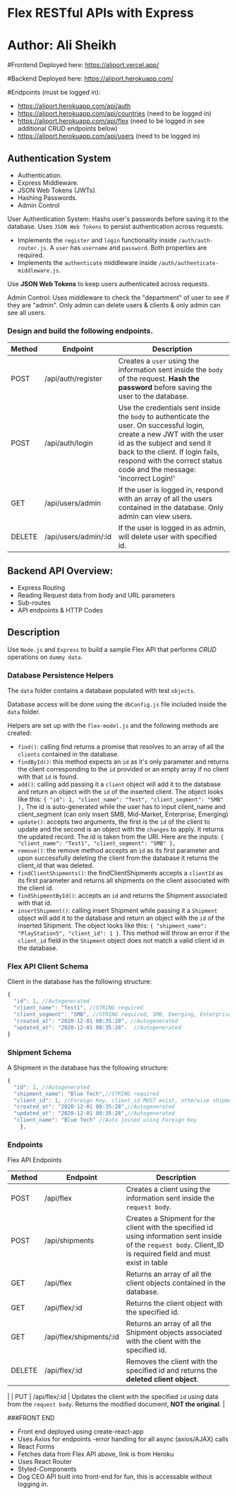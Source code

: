 # Flex RESTful APIs with Express
# Author: Ali Sheikh

#Frontend Deployed here: https://aliport.vercel.app/

#Backend Deployed here: https://aliport.herokuapp.com/

#Endpoints (must be logged in):
- https://aliport.herokuapp.com/api/auth
- https://aliport.herokuapp.com/api/countries (need to be logged in)
- https://aliport.herokuapp.com/api/flex      (need to be logged in see additional CRUD endpoints below)
- https://aliport.herokuapp.com/api/users     (need to be logged in)



## Authentication System
- Authentication.
- Express Middleware.
- JSON Web Tokens (JWTs).
- Hashing Passwords.
- Admin Control

User Authentication System: Hashs user's passwords before saving it to the database. Uses `JSON Web Tokens` to persist authentication across requests.

- Implements the `register` and `login` functionality inside `/auth/auth-router.js`. A `user` has `username` and `password`. Both properties are required.
- Implements the `authenticate` middleware inside `/auth/authenticate-middleware.js`.

Use **JSON Web Tokens** to keep users authenticated across requests.

Admin Control: Uses middleware to check the "department" of user to see if they are "admin". Only admin can delete users & clients & only admin can see all users.

### Design and build the following endpoints.

| Method | Endpoint      | Description                                                                                                                                                                                                                                                            |
| ------ | ------------- | ---------------------------------------------------------------------------------------------------------------------------------------------------------------------------------------------------------------------------------------------------------------------- |
| POST   | /api/auth/register | Creates a `user` using the information sent inside the `body` of the request. **Hash the password** before saving the user to the database.                                                                                                                            |
| POST   | /api/auth/login    | Use the credentials sent inside the `body` to authenticate the user. On successful login, create a new JWT with the user id as the subject and send it back to the client. If login fails, respond with the correct status code and the message: 'Incorrect Login!' |
| GET    | /api/users/admin    | If the user is logged in, respond with an array of all the users contained in the database. Only admin can view users.
| DELETE | /api/users/admin/:id    | If the user is logged in as admin, will delete user with specified id.

## Backend API Overview:

- Express Routing
- Reading Request data from body and URL parameters
- Sub-routes
- API endpoints & HTTP Codes
## Description

Use `Node.js` and `Express` to build a sample Flex API that performs _CRUD_ operations on `dummy data`.

### Database Persistence Helpers

The `data` folder contains a database populated with test `objects`.

Database access will be done using the `dbConfig.js` file included inside the `data` folder.

Helpers are set up with the `flex-model.js` and the following methods are created:

- `find()`: calling find returns a promise that resolves to an array of all the `clients` contained in the database.
- `findById()`: this method expects an `id` as it's only parameter and returns the client corresponding to the `id` provided or an empty array if no client with that `id` is found.
- `add()`: calling add passing it a `client` object will add it to the database and return an object with the `id` of the inserted client. The object looks like this:
    `{
        "id": 1,
        "client_name": "Test",
        "client_segment": "SMB"
    },` The id is auto-generated while the user has to input client_name and client_segment (can only insert SMB, Mid-Market, Enterprise, Emerging)
- `update()`: accepts two arguments, the first is the `id` of the client to update and the second is an object with the `changes` to apply. It returns the updated record. The id is taken from the URI. Here are the inputs:
        `{
            "client_name": "Test1",
            "client_segment": "SMB"
        },`
- `remove()`: the remove method accepts an `id` as its first parameter and upon successfully deleting the client from the database it returns the client_id that was deleted.
- `findClientShipments()`: the findClientShipments accepts a `clientId` as its first parameter and returns all shipments on the client associated with the client id.
- `findShipmentById()`: accepts an `id` and returns the Shipment associated with that id.
- `insertShipment()`: calling insert Shipment while passing it a `Shipment` object will add it to the database and return an object with the `id` of the inserted Shipment. The object looks like this:
`{
    "shipment_name": "PlayStation5",
    "client_id": 1
}`. This method will throw an error if the `client_id` field in the `Shipment` object does not match a valid client id in the database.


### Flex API Client Schema

Client in the database has the following structure:

```js
{
  "id": 1, //Autogenerated
  "client_name": "Test1", //STRING required
  "client_segment": "SMB", //STRING required, SMB, Emerging, Enterprise or Mid-Market ONLY
  "created_at": "2020-12-01 08:35:28", //Autogenerated
  "updated_at": "2020-12-01 08:35:28".  //Autogenerated
}
```

### Shipment Schema

A Shipment in the database has the following structure:

```js
{
  "id": 1, //Autogenerated
  "shipment_name": "Blue Tech",//STRING required
  "client_id": 1, //Foreign Key, client_id MUST exist, otherwise shipment will not get created
  "created_at": "2020-12-01 08:35:28",//Autogenerated
  "updated_at": "2020-12-01 08:35:28",//Autogenerated
  "client_name": "Blue Tech" //Auto joined using Foreign Key
    },
```
### Endpoints

Flex API Endpoints

| Method | Endpoint                | Description                                                                                                                                                                 |
| ------ | ----------------------- | --------------------------------------------------------------------------------------------------------------------------------------------------------------------------- |
| POST   | /api/flex              | Creates a client using the information sent inside the `request body`.                                                                                                        |
| POST   | /api/shipments | Creates a Shipment for the client with the specified id using information sent inside of the `request body`. Client_ID is required field and must exist in table                                                                                                                 |
| GET    | /api/flex              | Returns an array of all the client objects contained in the database.                                                                                                         |
| GET    | /api/flex/:id          | Returns the client object with the specified id.                                                                                                                              |
| GET    | /api/flex/shipments/:id | Returns an array of all the Shipment objects associated with the client with the specified id.                                                                                 |
| DELETE | /api/flex/:id          | Removes the client with the specified id and returns the **deleted client object**.
 |
| PUT    | /api/flex/:id          | Updates the client with the specified `id` using data from the `request body`. Returns the modified document, **NOT the original**.                                           |


###FRONT END
- Front end deployed using create-react-app
- Uses Axios for endpoints
    -error handling for all async (axios/AJAX) calls
- React Forms
- Fetches data from Flex API above, link is from Heroku
- Uses React Router
- Styled-Components
- Dog CEO API built into front-end for fun, this is accessable without logging in.
